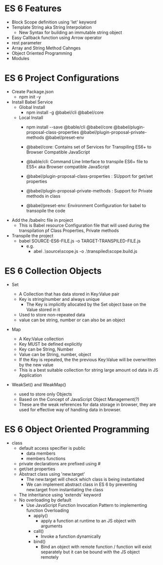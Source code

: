 # ES 6 Features
- Block Scope definition using 'let' keyword
- Template String aka String Interpolation
    - New Syntax for building an immutable string object
- Easy Callback function using Arrow operator
- rest parameter
- Array and String Method Cahnges
- Object Oriented Programming
- Modules

# ES 6 Project Configurations
- Create Package.json
    - npm init -y
- Install Babel Service
    - Global Install
        - npm install -g @babel/cli @babel/core
    - Local Install        
        - npm install --save @bable/cli @babel/core @babel/plugin-proposal-class-properties @babel/plugin-proposal-private-methods @babel/preset-env
        
        - @babel/core: Contains set of Services for Transpiling ES6+ to Browser Compatible JavaScript
        - @bable/cli: Command Line Interface to transpile ES6+ file to ES5< aka Browser compatible JavaScript
        - @babel/plugin-proposal-class-properties : SUpport for get/set properties
        - @babel/plugin-proposal-private-methods : Support for Private methods in class
        - @babel/preset-env: Environment Configuration for babel to transopile the code
- Add the /babelrc file in project
    - This is Babel resource  Configuration file that will used during the transpilation pf Class Properties, Private methods
- Transpile the project
    - babel SOURCE-ES6-FILE.js -o TARGET-TRANSPILED-FILE.js        
        - e.g.
            - abel .\source\scope.js -o .\transpiled\scope.build.js

# ES 6 Collection Objects
- Set
    - A Collection that has data stored in Key:Value pair
    - Key is string/number and always unique
        - The Key is implicitly allocated by the Set object base on the Value stored in it  
    - Used to store non-repeated data 
    - value can be string, number or can also be an object
- Map
    - A Key:Value collection
    - Key MUST be defined explicitly
    - Key can be String, Number
    - Value can be String, number, object
    - If the Key is repeated, the the previous Key:Value will be overwritten by the new value
    - This is a best suitable collection for string large amount od data in JS Application

- WeakSet() and WeakMap()
    - used to store only Objects
    - Based on the Concept of JavaScript Object Management(?)
    - These are the weak references for data storage in browser, they are used for effective way of handling data in browser.
# ES 6 Object Oriented Programming
- class
    - default access specifier is public
        - data members
        - members functions
    - private declarations are prefixed using #
    - get/set properties
    - Abstract class using 'new.target'
        - The new.target will check which class is being instantiated
        - We can implement abstract class in ES 6 by preventing new.target from instantiating the class 
    - The inheritance using 'extends' keyword
    - No overloading by default
        - Use JavaScript Function Invocation Pattern to implementing function Overloading
            - apply()
                - apply a function at runtime to an JS object with arguments
            - call()
                - Invoke a function dynamically
            - bind()
                - Bind an object with remote function / function will exist separately but it can be bound with the JS object remotely  
